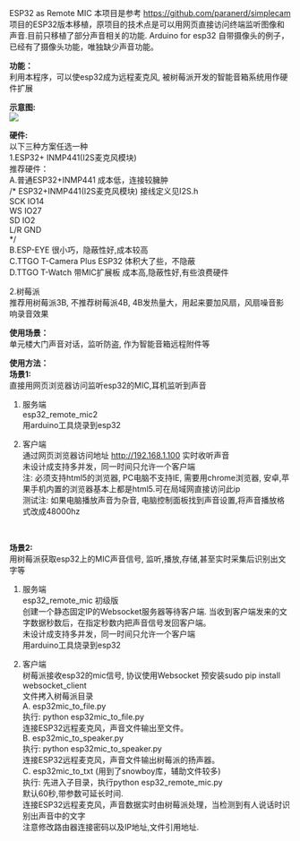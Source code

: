 ESP32 as Remote MIC
本项目是参考 https://github.com/paranerd/simplecam 项目的ESP32版本移植，原项目的技术点是可以用网页直接访问终端监听图像和声音.目前只移植了部分声音相关的功能. Arduino for esp32 自带摄像头的例子，已经有了摄像头功能，唯独缺少声音功能。

<b>功能：</b><br/>
利用本程序，可以使esp32成为远程麦克风, 被树莓派开发的智能音箱系统用作硬件扩展 <br/>
 
<b>示意图:</b><br/>
<img src= 'https://github.com/lixy123/ESP32_Remote_MIC/blob/master/ESP32_MIC.jpg?raw=true' />
<br/>

<b>硬件:</b> <br/>
以下三种方案任选一种<br/>
1.ESP32+ INMP441(I2S麦克风模块)<br/>
   推荐硬件：<br/>
   A.普通ESP32+INMP441 成本低，连接较臃肿<br/>
/* ESP32+INMP441(I2S麦克风模块) 接线定义见I2S.h <br/>
SCK IO14<br/>
WS  IO27<br/>
SD  IO2<br/>
L/R GND<br/>
*/<br/>
   B.ESP-EYE 很小巧，隐蔽性好,成本较高 <br/>
   C.TTGO T-Camera Plus ESP32 体积大了些，不隐蔽<br/>
   D.TTGO T-Watch 带MIC扩展板 成本高,隐蔽性好,有些浪费硬件 <br/>
   
2.树莓派<br/>
   推荐用树莓派3B, 不推荐树莓派4B, 4B发热量大，用起来要加风扇，风扇噪音影响录音效果

<b>使用场景：</b><br/>
   单元楼大门声音对话，监听防盗, 作为智能音箱远程附件等

<b>使用方法：</b><br/>
<b>场景1:</b><br/>
   直接用网页浏览器访问监听esp32的MIC,耳机监听到声音<br/>
1. 服务端<br/>
  esp32_remote_mic2 <br/> 
  用arduino工具烧录到esp32<br/>
  
2. 客户端 <br/>
  通过网页浏览器访问地址 http://192.168.1.100 实时收听声音<br/>
  未设计成支持多并发，同一时间只允许一个客户端<br/>
  注: 必须支持html5的浏览器,  PC电脑不支持IE, 需要用chrome浏览器, 安卓,苹果手机内置的浏览器基本上都是html5.可在局域网直接访问此ip<BR/>
  测试注: 如果电脑播放声音为杂音, 电脑控制面板找到声音设置,将声音播放格式改成48000hz<BR/>
 <br/>
 
 
<b>场景2:</b><br/>
   用树莓派获取esp32上的MIC声音信号, 监听,播放,存储,甚至实时采集后识别出文字等<br/>
1. 服务端<br/>
  esp32_remote_mic  初级版<br/>
  创建一个静态固定IP的Websocket服务器等待客户端. 当收到客户端发来的文字数据秒数后，在指定秒数内把声音信号发回客户端。<br/>
  未设计成支持多并发，同一时间只允许一个客户端<br/>
  用arduino工具烧录到esp32<br/>
 
2. 客户端 <br/>
  树莓派接收esp32的mic信号, 协议使用Websocket
  预安装sudo pip install websocket_client <br/>
  文件拷入树莓派目录 <br/>
  A. esp32mic_to_file.py <br/>
     执行: python esp32mic_to_file.py<br/>
     连接ESP32远程麦克风，声音文件输出至文件。<br/>
  B. esp32mic_to_speaker.py<br/>
     执行: python esp32mic_to_speaker.py<br/>
     连接ESP32远程麦克风，声音文件输出树莓派的扬声器。<br/>
  C. esp32mic_to_txt (用到了snowboy库，辅助文件较多) <br/>
     执行: 先进入子目录，执行python esp32_remote_mic.py <br/>
     默认60秒,带参数可延长时间.  <br/>
     连接ESP32远程麦克风，声音数据实时由树莓派处理，当检测到有人说话时识别出声音中的文字<br/>
  注意修改路由器连接密码以及IP地址,文件引用地址.

